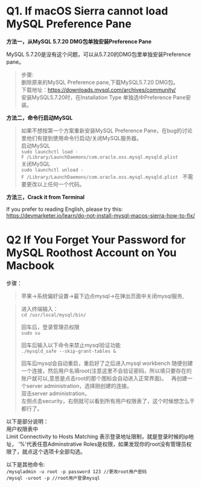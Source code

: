 # Q1. If macOS Sierra cannot load MySQL Preference Pane

**方法一，从MySQL 5.7.20 DMG包单独安装Preference Pane**

MySQL 5.7.20是没有这个问题，可以从5.7.20的DMG包里单独安装Preference pane。  

> 步骤:  
删除原来的MySQL Preference pane,下载MySQL5.7.20 DMG包。  
下载地址：https://downloads.mysql.com/archives/community/  
安装MySQL5.7.20时，在Installation Type 单独选中Preference Pane安装。

**方法二，命令行启动MySQL**  

>如果不想按第一个方案重新安装MySQL Preference Pane，在bug的讨论里他们有提到使用命令行启动/关闭MySQL服务器。  
启动MySQL  
``sudo launchctl load -F /Library/LaunchDaemons/com.oracle.oss.mysql.mysqld.plist``  
关闭MySQL  
``sudo launchctl unload -F /Library/LaunchDaemons/com.oracle.oss.mysql.mysqld.plist``  
不需要更改以上任何一个代码。

**方法三，Crack it from Terminal**  

If you prefer to reading English, please try this:  
https://devmarketer.io/learn/do-not-install-mysql-macos-sierra-how-to-fix/  



# Q2 If You Forget Your Password for MySQL Roothost Account on You Macbook  

步骤：  
> 苹果->系统偏好设置->最下边点mysql->在弹出页面中关闭mysql服务,  

> 进入终端输入：  
``cd /usr/local/mysql/bin/``  
>
> 回车后，登录管理员权限  
``sudo su``  
>
> 回车后输入以下命令来禁止mysql验证功能  
``./mysqld_safe --skip-grant-tables &``  
>
> 回车后mysql会自动重启，重启好了之后进入mysql workbench 随便创建一个连接，然后用户名填root(注意这里不会验证密码，所以填只要存在的账户就可以,意思是点击root的那个图标会自动进入正常界面)。  
> 再创建一个server administration，选择刚创建的连接。  
> 双击server administration，  
> 左侧点击security，右侧就可以看到所有用户权限表了，这个时候想怎么干都行了。 

以下是部分说明：  
用户权限表中  
Limit Connectivity to Hosts Matching 表示登录地址限制，就是登录时候的ip地址，
‘%'代表任意Adminstrative Roles是权限，如果发现你的root没有管理员权限了，就点这个选项卡全部勾选。  

以下是其他命令:  
``/mysqladmin -u root -p password 123 //更改root用户密码``  
``/mysql -uroot -p //root用户登录mysql``
